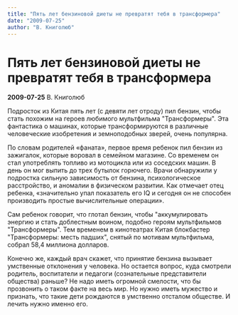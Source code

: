 ```yaml
---
title: "Пять лет бензиновой диеты не превратят тебя в трансформера"
date: "2009-07-25"
author: "В. Книголюб"
---
```


# Пять лет бензиновой диеты не превратят тебя в трансформера

**2009-07-25** В. Книголюб

Подросток из Китая пять лет (с девяти лет отроду) пил бензин, чтобы стать похожим на героев любимого мультфильма "Трансформеры". Эта фантастика о машинах, которые трансформируются в различные человеческие изобретения и земноподобных зверей, очень популярна.

По словам родителей «фаната», первое время ребенок пил бензин из зажигалок, которые воровал в семейном магазине. Со временем он стал употреблять топливо из мотоцикла или из соседских машин. В день он мог выпить до трех бутылок горючего. Врачи обнаружили у подростка сильную зависимость от бензина, психологическое расстройство, и аномалии в физическом развитии. Как отмечает отец ребенка, «значительно упал показатель его IQ и сегодня он не способен производить простые вычислительные операции».

Сам ребенок говорит, что глотал бензин, чтобы "аккумулировать энергию и стать доблестным воином, подобно героям мультфильмов "Трансформеры". Тем временем в кинотеатрах Китая блокбастер "Трансформеры: месть падших", снятый по мотивам мультфильма, собрал 58,4 миллиона долларов.

Конечно же, каждый врач скажет, что принятие бензина вызывает умственные отклонения у человека. Но остается вопрос, куда смотрели родитель, воспитатели и педагоги (сознательные представители общества) раньше? Не надо иметь огромной смелости, что бы прозвонить о таком факте на весь мир. Но нужно иметь мужество и признать, что такие дети рождаются в умственно отсталом обществе. И лечить нужно именно его.